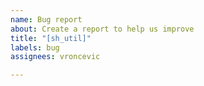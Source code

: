 ```yaml
---
name: Bug report
about: Create a report to help us improve
title: "[sh_util]"
labels: bug
assignees: vroncevic

---
```


